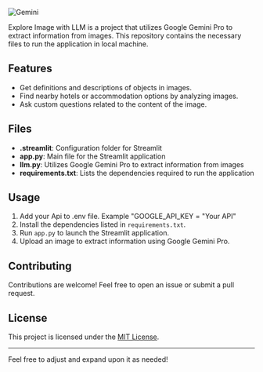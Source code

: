 ![Gemini](https://github.com/SayedShaun/Know-Image-with-LLM/assets/126845316/382cd4a2-77ec-4c2e-bacb-7422b607248a)

Explore Image with LLM is a project that utilizes Google Gemini Pro to extract information from images. This repository contains the necessary files to run the application in local machine.

## Features

- Get definitions and descriptions of objects in images.
- Find nearby hotels or accommodation options by analyzing images.
- Ask custom questions related to the content of the image.

## Files

- **.streamlit**: Configuration folder for Streamlit
- **app.py**: Main file for the Streamlit application
- **llm.py**: Utilizes Google Gemini Pro to extract information from images
- **requirements.txt**: Lists the dependencies required to run the application

## Usage

1. Add your Api to .env file. Example "GOOGLE_API_KEY = "Your API"
2. Install the dependencies listed in `requirements.txt`.
3. Run `app.py` to launch the Streamlit application.
4. Upload an image to extract information using Google Gemini Pro.

## Contributing

Contributions are welcome! Feel free to open an issue or submit a pull request.

## License

This project is licensed under the [MIT License](LICENSE).

---

Feel free to adjust and expand upon it as needed!
